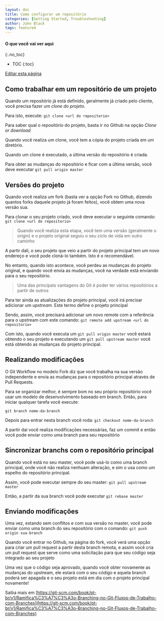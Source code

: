 ```yaml
---
layout: doc
title: Como configurar um repositório
categories: [Getting Started, Troubleshooting]
author: John Black
tags: featured
---
```


#### O que você vai ver aqui
{:.no_toc}
* TOC
{:toc}

<a href="{{site.github.repository_url}}/blob/gh-pages/{{page.path}}">Editar esta página</a>

## Como trabalhar em um repositório de um projeto

Quando um repositório já está definido, geralmente já criado pelo cliente, você precisa fazer um *clone do projeto*.

Para isto, execute: `git clone <url do repositorio>`

Para saber qual o repositório do projeto, basta ir no Github na opção *Clone or download*

Quando você realiza um clone, você tem a cópia do projeto criada em um diretório.

Quando um clone é executado, a última versão do repositório é criada.

Para obter as mudanças do repositório e ficar com a última versão, você deve executar `git pull origin master`

## Versões do projeto

Quando você realiza um fork (basta ver a opção Fork no Github, dizendo quantos forks daquele projeto já foram feitos), você obtem uma nova versão sua.

Para clonar o seu projeto criado, você deve executar o seguinte comando: `git clone <url do repositorio>`

> Quando você realiza esta etapa, você tem uma versão (geralmente o origin) e o projeto original seguiu o seu ciclo de vida em outro caminho

A partir dali, o seu projeto que veio a partir do projeto principal tem um novo endereço e você pode cloná-lo também. Isto é o recomendável.

No entanto, quando isto acontece, você perdeu as mudanças do projeto original, e quando você envia as mudanças, você na verdade está enviando para o seu repositório.

> Uma das principais vantagens do Git é poder ter vários repositórios a partir de outros

Para ter ainda as atualizações do projeto principal, você irá precisar adicionar um *upstream*. Este termo define o projeto principal

Sendo, assim, você precisará adicionar um novo remote com a referência para o upstream com este comando: `git remote add upstream <url do repositorio>`

Com isto, quando você executa um `git pull origin master` você estará obtendo o seu projeto e executando um `git pull upstream master` você está obtendo as mudanças do projeto principal.

## Realizando modificações

O Git Workflow no modelo Fork diz que você trabalha na sua versão independente e envia as mudanças para o repositório principal através de Pull Requests.

Para se organizar melhor, é sempre bom no seu próprio repositório você usar um modelo de desenvolvimento baseado em branch. Então, para iniciar qualquer tarefa você execute:

`git branch nome-da-branch`

Depois para entrar nesta branch você roda: `git checkout nome-da-branch`

A partir daí você realiza modificações necessárias, faz um commit e então você pode enviar como uma branch para seu repositório

## Sincronizar branchs com o repositório principal

Quando você está no seu master, você pode usá-lo como uma branch principal, onde você não realiza nenhuam alteração, e sim o usa como um espelho do repositório principal.

Assim, você pode executar sempre do seu master: `git pull upstream master`

Então, a partir da sua branch você pode executar `git rebase master`

## Enviando modificações

Uma vez, estando sem conflitos e com sua versão no master, você pode enviar como uma branch do seu repositório com o comando: `git push origin sua-branch`

Quando você entrar no Github, na página do fork, você verá uma opção para criar um pull request a partir desta branch remota, e assim você cria um pull request que serve como uma solicitação para que seu código seja integrado ao seu projeto

Uma vez que o código seja aprovado, quando você obter novamente as mudanças do upstream, ele estará com o seu código e aquela branch poderá ser apagada e o seu projeto está em dia com o projeto principal novamente!

Saiba mais em [https://git-scm.com/book/pt-br/v1/Ramifica%C3%A7%C3%A3o-Branching-no-Git-Fluxos-de-Trabalho-com-Branches](https://git-scm.com/book/pt-br/v1/Ramifica%C3%A7%C3%A3o-Branching-no-Git-Fluxos-de-Trabalho-com-Branches)




